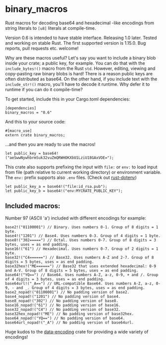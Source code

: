 # binary_macros
Rust macros for decoding base64 and hexadecimal -like encodings from string literals to `[u8]` literals at compile-time.

Version 0.6 is intended to have stable interface. Releasing 1.0 later. Tested and working on stable Rust. The first supported version is 1.15.0. Bug reports, pull requests etc. welcome!

Why are these macros useful? Let's say you want to include a binary blob inside your crate; a public key, for example. You can do that with the `include_bytes!()` macro from the Rust `std`. However, editing, viewing and copy-pasting raw binary blobs is hard! There is a reason public keys are often distributed as base64. On the other hand, if you include text with the `include_str!()` macro, you'll have to decode it runtime. Why defer it to runtime if you can do it compile-time?

To get started, include this in your Cargo.toml dependencies:

```
[dependencies]
binary_macros = "0.6"
```

And this to your source code:

```
#[macro_use]
extern crate binary_macros;
```

...and then you are ready to use the macros!

```
let public_key = base64!("aeSwwNywhbrmSuk32vuZmQRWHOKXbU1LziU18GAxVOE=");
```

This crate also supports prefixing the input with `file:` or `env:` to load input from file (path relative to current working directory) or environment variable. The `env:` prefix supports also `.env` files. (Check out [rust-dotenv](https://github.com/slapresta/rust-dotenv))

```
let public_key_a = base64!("file:id_rsa.pub");
let public_key_b = base64!("env:MYCRATE_PUBLIC_KEY");
``` 

## Included macros:

Number 97 (ASCII 'a') included with different encodings for example:

```
base2!("01100001") // Binary. Uses numbers 0-1. Group of 8 digits = 1 byte.
base4!("1201") // Base4. Uses numbers 0-3. Group of 4 digits = 1 byte.
base8!("302=====") // Octal. Uses numbers 0-7. Group of 8 digits = 3 bytes, uses = as end padding.
base16!("61") // Hexadecimal. Uses numbers 0-7. Group of 2 digits = 1 byte.
base32!("C4======") // Base32. Uses numbers A-Z and 2-7. Group of 8 digits = 5 bytes, uses = as end padding.
base32hex!("ME======") // Base32 that uses extended hexadecimal: 0-9 and A-V. Group of 8 digits = 5 bytes, uses = as end padding.
base64!("YQ==") // Base64. Uses numbers A-Z, a-z, 0-9, + and /. Group of 4 digits = 3 bytes, uses = as end padding.
base64url!("_A==") // URL-compatible Base64. Uses numbers A-Z, a-z, 0-9, - and _. Group of 4 digits = 3 bytes, uses = as end padding.
base2_nopad!("01100001") // No padding version of base2.
base4_nopad!("1201") // No padding version of base4.
base8_nopad!("302") // No padding version of base8.
base16_nopad!("61") // No padding version of base16.
base32_nopad!("C4") // No padding version of base32.
base32hex_nopad!("ME") // No padding version of base32hex.
base64_nopad!("YQ==") // No padding version of base64.
base64url_nopad!("_A") // No padding version of base64url.
```


Huge kudos to the [data-encoding](https://github.com/ia0/data-encoding) crate for providing a wide variety of encodings!
